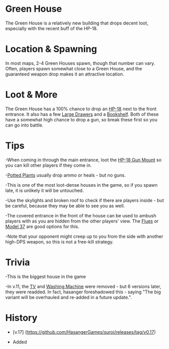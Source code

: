 # Green House



The Green House is a relatively new building that drops decent loot, especially with the recent buff of the HP-18.



# Location & Spawning



In most maps, 2-4 Green Houses spawn, though that number can vary. Often, players spawn somewhat close to a Green House, and the guaranteed weapon drop makes it an attractive location. 











# Loot & More



The Green House has a 100% chance to drop an [HP-18](/guns/hp18) next to the front entrance. It also has a few [Large Drawers](/obstacles/large_drawer) and a [Bookshelf](/obstacles/bookshelf). Both of these have a somewhat high chance to drop a gun, so break these first so you can go into battle. 







# Tips



-When coming in through the main entrance, loot the [HP-18 Gun Mount](/obstacles/gun_mount_hp18) so you can kill other players if they come in. 



-[Potted Plants](/obstacles/potted_plant) usually drop ammo or heals - but no guns.



-This is one of the most loot-dense houses in the game, so if you spawn late, it is unlikely it will be untouched. 



-Use the skylights and broken roof to check if there are players inside - but be careful, because they may be able to see you as well. 



-The covered entrance in the front of the house can be used to ambush players with as you are hidden from the other players' view. The [Flues](/guns/flues) or [Model 37](/guns/model_37) are good options for this. 



 -Note that your opponent might creep up to you from the side with another high-DPS weapon, so this is not a free-kill strategy.







# Trivia



 -This is the biggest house in the game



 -In v.11, the [TV](/obstacles/tv) and [Washing Machine](/obstacles/washing_machine) were removed - but 6 versions later, they were readded. In fact, hasanger foreshadowed this - saying "The big variant will be overhauled and re-added in a future update.".







# History



- [v.17] (https://github.com/HasangerGames/suroi/releases/tag/v0.17)



 - Added
